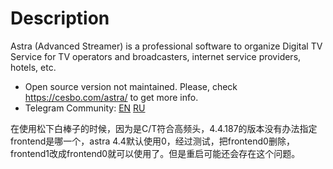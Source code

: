 # Description

Astra (Advanced Streamer) is a professional software to organize Digital TV Service for
TV operators and broadcasters, internet service providers, hotels, etc.

* Open source version not maintained. Please, check https://cesbo.com/astra/ to get more info.
* Telegram Community: [EN](https://t.me/cesbo_en) [RU](https://t.me/cesbo_ru)

在使用松下白棒子的时候，因为是C/T符合高频头，4.4.187的版本没有办法指定 frontend是哪一个，astra 4.4默认使用0，经过测试，把frontend0删除，frontend1改成frontend0就可以使用了。但是重启可能还会存在这个问题。
